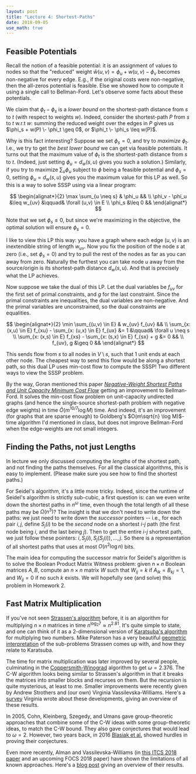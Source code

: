 ```yaml
---
layout: post
title: "Lecture 4: Shortest-Paths"
date: 2018-09-05
use_math: true
---
```


## Feasible Potentials

Recall the notion of a feasible potential: it is an assignment of values
to nodes so that the "reduced" weight $\hat{w}(u,v) = \phi_u + w(u,v) -
\phi_v$ becomes non-negative for every edge. E.g., if the original costs
were non-negative, then the all-zeros potential is feasible. Else we
showed how to compute it using a single call to Bellman-Ford. Let's
observe some facts about these potentials.

We claim that $\phi_t - \phi_s$ is a _lower bound_ on the shortest-path
distance from $s$ to $t$ (with respect to weights $w$). Indeed, consider
the shortest-path $P$ from $s$ to $t$ w.r.t $w$: summing the reduced
weight over the edges in $P$ gives us $\phi_s + w(P) \- \phi_t \geq 0$,
or $\phi_t \- \phi_s \leq w(P)$.

Why is this fact interesting? Suppose we set $\phi_s = 0$, and try to
*maximize* $\phi_t$. I.e., we try to get the _best lower bound_ we can
get via feasible potentials. It turns out that the maximum value of
$\phi_t$ is the shortest-path distance from $s$ to $t$. (Indeed, just
setting $\phi_u = d_w(s,u)$ gives you such a solution.) Similarly, if
you try to maximize $\sum_u \phi_u$ subject to $\phi$ being a feasible
potential and $\phi_s = 0$, setting $\phi_u = d_w(s,u)$ gives you the
maximum value for this LP as well. So this is a way to solve SSSP using
via a linear program:

$$
\begin{alignat*}{2}
  \max \sum_{u \neq s} & \phi_u && \\
  \phi_v - \phi_u &\leq w_{uv} &\qquad& \forall (u,v) \in E \\
  \phi_s &\leq 0  &&
\end{alignat*}
$$

Note that we set $\phi_s \leq 0$, but since we're maximizing in the
objective, the optimal solution will ensure $\phi_s = 0$.

I like to view this LP this way: you have a graph where each edge
$(u,v)$ is an inextendible string of length $w_{uv}$. Now you fix the
position of the node $s$ at zero (i.e., set $\phi_s = 0$) and try to
pull the rest of the nodes as far as you can away from zero. Naturally
the furthest you can take node $u$ away from the source/origin is its
shortest-path distance $d_w(s,u)$. And that is precisely what the LP
achieves.

Now suppose we take the dual of this LP. Let the dual variables be
$f_{uv}$ for the first set of primal constraints, and $g$ for the last
constraint. Since the primal constraints are inequalities, the dual
variables are non-negative. And the primal variables are unconstrained,
so the dual constraints are equalities.

$$
\begin{alignat*}{2}
  \min \sum_{(u,v) \in E} & w_{uv} f_{uv} && \\
  \sum_{x: (x,u) \in E} f_{xu} - \sum_{x: (u,x) \in E} f_{ux} &= 1
  &\qquad& \forall u \neq s  \\
  \sum_{x: (x,s) \in E} f_{xs} - \sum_{x: (s,x) \in E} f_{sx} + g &= 0 &&   \\
  f_{uv}, g &\geq 0  &&
\end{alignat*}
$$

This sends flow from $s$ to all nodes in $V \setminus s$, such that $1$
unit ends at each other node. The cheapest way to send this flow would
be along a shortest path, so this dual LP uses min-cost flow to compute
the SSSP! Two different ways to view the SSSP problem.

By the way, Goran mentioned this paper [_Negative-Weight Shortest Paths
and Unit Capacity Minimum Cost Flow_](https://arxiv.org/abs/1605.01717)
getting an improvement to Bellman-Ford. It solves the min-cost flow
problem on unit-capacity undirected graphs (and hence the single-source
shortest-path problem with negative edge weights) in time
$\tilde{O}(m^{10/7} \log M)$ time. And indeed, it's an improvement (for
graphs that are sparse enough) to Goldberg's $O(m\sqrt{n} \log M)$-time
algorithm I'd mentioned in class, but does not improve Bellman-Ford when
the edge-weights are not small integers.

## Finding the Paths, not just Lengths

In lecture we only discussed computing the _lengths_ of the shortest
path, and not finding the paths themselves. For all the classical
algorithms, this is easy to implement. (Please make sure you see how to
find the shortest paths.)

For Seidel's algorithm, it's a little more tricky. Indeed, since the
runtime of Seidel's algorithm is strictly sub-cubic, a first question
is: can we even write down the shortest paths in $n^{\omega}$ time, even
though the total length of all these paths may be $\Omega(n^3)$? The
insight is that we don't need to write down the paths: we just need to
write down the _successor_ pointers -- i.e., for each pair $i,j$, define
$S_j(i)$ to be the *second* node on a shortest $i$-$j$ path (the first
node being $i$, and the last being $j$). Then to get the entire $i$-$j$
shortest path, we just follow these pointers: $i, S_j(i), S_j(S_j(i)),
\ldots, j$. So there is a representation of all shortest paths that uses
at most $O(n^2 \log n)$ bits.

The main idea for computing the successor matrix for Seidel's algorithm
is to solve the Boolean Product Matrix Witness problem: given $n \times
n$ Boolean matrices $A, B$, compute an $n \times n$ matrix $W$ such that
$W_{ij} = k$ if $A_{ik} = B_{kj} = 1$, and $W_{ij} = 0$ if no such $k$
exists. We will hopefully see (and solve) this problem in Homework 2.

## Fast Matrix Multiplication

If you've not seen [Strassen's
algorithm](https://en.wikipedia.org/wiki/Strassen_algorithm) before, it
is an algorithm for multiplying $n \times n$ matrices in time $n^{\log_2
7} \approx n^{2.81}$. It's quite simple to state, and one can think of
it as a 2-dimensional version of [Karatsuba's
algorithm](https://en.wikipedia.org/wiki/Karatsuba_algorithm) for
multiplying two numbers. Mike Paterson has a very beautiful [geometric
interpretation](http://www.cs.cmu.edu/afs/cs.cmu.edu/academic/class/15850-s17/www/handouts/paterson.pdf)
of the sub-problems Strassen comes up with, and how they relate to
Karatsuba.

The time for matrix multiplication was later improved by several people,
culminating in the
[Coppersmith-Winograd](https://en.wikipedia.org/wiki/Coppersmith-Winograd_algorithm)
algorithm to get $\omega = 2.376$.  The C-W algorithm looks being
similar to Strassen's algorithm in that it breaks the matrices into
smaller blocks and recurses on them. But the recursion is quite
mysterious, at least to me. Smaller improvements were recently given by
Andrew Strothers and (our own) Virginia Vassilevska-Williams. Here's a
[survey](http://people.csail.mit.edu/virgi/sigactcolumn.pdf) Virginia
wrote about these developments, giving an overview of these results.

In 2005, Cohn, Kleinberg, Szegedy, and Umans gave group-theoretic
approaches that combine some of the C-W ideas with some group-theoretic
ideas, to match the C-W bound. They also gave conjectures that would
lead to $\omega = 2$. However, two years back, in 2016 [Blasiak et
al.](https://arxiv.org/abs/1605.06702) showed hurdles in proving their
conjectures.

Even more recently, Alman and Vassilevska-Williams (in [this ITCS 2018
paper](https://arxiv.org/pdf/1712.07246.pdf) and an upcoming FOCS 2018
paper) have shown the limitations of all known approaches. Here's a
[blog
post](https://rjlipton.wordpress.com/2018/08/30/limits-on-matrix-multiplication/)
giving an overview of their results.
